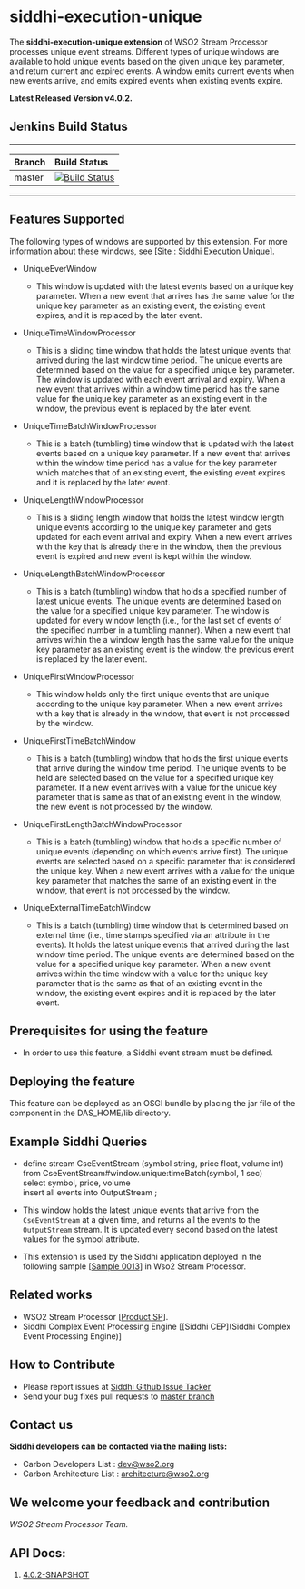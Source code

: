 siddhi-execution-unique
======================================

The **siddhi-execution-unique extension** of WSO2 Stream Processor processes unique event streams.
Different types of unique windows are available to hold unique events based on the given unique key parameter, and return current and expired events.
A window emits current events when new events arrive, and emits expired events when existing events expire.

**Latest Released Version v4.0.2.** 

## Jenkins Build Status 

---

|  Branch | Build Status |
| :------ |:------------ | 
| master  | [![Build Status](https://wso2.org/jenkins/job/siddhi/job/siddhi-execution-unique/badge/icon)](https://wso2.org/jenkins/job/siddhi/job/siddhi-execution-unique/) |

---

## Features Supported
The following types of windows are supported by this extension. For more information about these windows, see [[Site : Siddhi Execution Unique](https://wso2-extensions.github.io/siddhi-execution-unique/)].

* UniqueEverWindow
  * This window is updated with the latest events based on a unique key parameter. 
      When a new event that arrives has the same value for the unique key parameter as an existing event,
      the existing event expires, and it is replaced by the later event. 
* UniqueTimeWindowProcessor
  * This is a sliding time window that holds the latest unique events that arrived
     during the last window time period. The unique events are determined based on
     the value for a specified unique key parameter. The window is updated with each event arrival and expiry.
     When a new event that arrives within a window time period has the same value
     for the unique key parameter as an existing event in the window,
     the previous event is replaced by the later event.
* UniqueTimeBatchWindowProcessor
  * This is a batch (tumbling) time window that is updated with the latest events based
     on a unique key parameter. If a new event that arrives within the window time period has a value for
     the key parameter which matches that of an existing event, the existing event expires and
     it is replaced by the later event. 
* UniqueLengthWindowProcessor
  * This is a sliding length window that holds the latest window length unique events according
     to the unique key parameter and gets updated for each event arrival and expiry.
     When a new event arrives with the key that is already there in the window,
     then the previous event is expired and new event is kept within the window.
* UniqueLengthBatchWindowProcessor
  * This is a batch (tumbling) window that holds a specified number of latest unique events.
     The unique events are determined based on the value for a specified unique key parameter.
     The window is updated for every window length (i.e., for the last set of events of
     the specified number in a tumbling manner). When a new event that arrives
     within the a window length has the same value for the unique key parameter
     as an existing event is the window, the previous event is replaced by the later event.

* UniqueFirstWindowProcessor
  * This window holds only the first unique events that are unique according to the unique
     key parameter. When a new event arrives with a key that is already in the window, 
     that event is not processed by the window.

* UniqueFirstTimeBatchWindow
  * This is a batch (tumbling) window that holds the first unique events that
    arrive during the window time period. The unique events to be held are selected based 
    on the value for a specified unique key parameter. If a new event arrives with a value for
    the unique key parameter that is same as that of an existing event in the window,
    the new event is not processed by the window.
* UniqueFirstLengthBatchWindowProcessor
  * This is a batch (tumbling) window that holds a specific number of unique events
    (depending on which events arrive first). The unique events are selected based on a specific parameter 
    that is considered the unique key. When a new event arrives with a value for the unique key parameter 
    that matches the same of an existing event in the window, that event is not processed by the window.
* UniqueExternalTimeBatchWindow
  * This is a batch (tumbling) time window that is determined based on external time
     (i.e., time stamps specified via an attribute in the events).
     It holds the latest unique events that arrived during the last window time period.
     The unique events are determined based on the value for a specified unique key parameter.
     When a new event arrives within the time window with a value for the unique key parameter
     that is the same as that of an existing event in the window,
     the existing event expires and it is replaced by the later event.
 
  
     
## Prerequisites for using the feature
 
 - In order to use this feature, a Siddhi event stream must be defined.

 
## Deploying the feature
 
 This feature can be deployed as an OSGI bundle by placing the jar file of the component in the DAS_HOME/lib directory.
 
 
## Example Siddhi Queries
 
 * define stream CseEventStream (symbol string, price float, volume int)   
  from CseEventStream#window.unique:timeBatch(symbol, 1 sec)  
  select symbol, price, volume  
  insert all events into OutputStream ;
  
 * This window holds the latest unique events that arrive from the `CseEventStream` at a  given time,
  and returns all the events to the `OutputStream` stream. It is updated every  second based on the latest 
  values for the symbol attribute.
  
 * This extension is used by the Siddhi application deployed in the following sample [[Sample 0013](https://github.com/wso2/product-sp/tree/master/modules/samples/artifacts/0013)] in Wso2 Stream Processor.
 
## Related works
 * WSO2 Stream Processor [[Product SP](https://docs.wso2.com/display/SP400/)]. 
 * Siddhi Complex Event Processing Engine [[Siddhi CEP](Siddhi Complex Event Processing Engine)]
 
## How to Contribute
 
  * Please report issues at [Siddhi Github Issue Tacker](https://github.com/wso2-extensions/siddhi-execution-unique/issues)
  * Send your bug fixes pull requests to [master branch](https://github.com/wso2-extensions/siddhi-execution-unique/tree/master) 

## Contact us 
 **Siddhi developers can be contacted via the mailing lists:**
 
  * Carbon Developers List   : dev@wso2.org
  * Carbon Architecture List : architecture@wso2.org

## We welcome your feedback and contribution

 *WSO2 Stream Processor Team.*



## API Docs:

1. <a href="./api/4.0.2-SNAPSHOT.md">4.0.2-SNAPSHOT</a>
